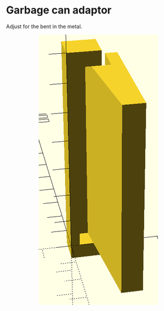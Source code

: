 # Garbage can adaptor

Adjust for the bent in the metal.

<p align="center">
	<img src="https://github.com/saeedghsh/3d_models/blob/master/garbage_can_adaptor/images/garbage_can_adaptor.png">
</p>
